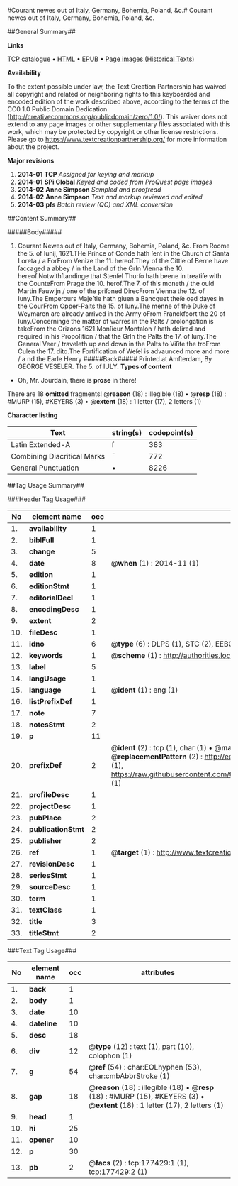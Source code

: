 #Courant newes out of Italy, Germany, Bohemia, Poland, &c.#
Courant newes out of Italy, Germany, Bohemia, Poland, &c.

##General Summary##

**Links**

[TCP catalogue](http://www.ota.ox.ac.uk/tcp/)  • 
[HTML](http://tei.it.ox.ac.uk/tcp/Texts-HTML/free/B14/B14939.html)  • 
[EPUB](http://tei.it.ox.ac.uk/tcp/Texts-EPUB/free/B14/B14939.epub) • 
[Page images (Historical Texts)](https://historicaltexts.jisc.ac.uk/eebo-99854721e)

**Availability**

To the extent possible under law, the Text Creation Partnership has waived all copyright and related or neighboring rights to this keyboarded and encoded edition of the work described above, according to the terms of the CC0 1.0 Public Domain Dedication (http://creativecommons.org/publicdomain/zero/1.0/). This waiver does not extend to any page images or other supplementary files associated with this work, which may be protected by copyright or other license restrictions. Please go to https://www.textcreationpartnership.org/ for more information about the project.

**Major revisions**

1. __2014-01__ __TCP__ *Assigned for keying and markup*
1. __2014-01__ __SPi Global__ *Keyed and coded from ProQuest page images*
1. __2014-02__ __Anne Simpson__ *Sampled and proofread*
1. __2014-02__ __Anne Simpson__ *Text and markup reviewed and edited*
1. __2014-03__ __pfs__ *Batch review (QC) and XML conversion*

##Content Summary##

#####Body#####

1. Courant Newes out of Italy, Germany, Bohemia, Poland, &c.
From Roome the 5. of Iunij, 1621.THe Prince of Conde hath ſent in the Church of Santa Loreta / a ForFrom Venize the 11. hereof.They of the Cittie of Berne have ſaccaged a abbey / in the Land of the GrIn Vienna the 10. hereof.Notwithſtandinge that Stenſel Thurſo hath beene in treatiſe with the CounteFrom Prage the 10. herof.The 7. of this moneth / the ould Martin Fauwijn / one of the priſoned DirecFrom Vienna the 12. of Iuny.The Emperours Majeſtie hath giuen a Bancquet theſe oad dayes in the CourFrom Opper-Palts the 15. of Iuny.The menne of the Duke of Weymaren are already arrived in the Army oFrom Franckfoort the 20 of Iuny.Concerninge the matter of warres in the Palts / prolongation is takeFrom the Grizons 1621.Monſieur Montalon / hath deſired and required in his Propoſition / that the GrIn the Palts the 17. of Iuny.The General Veer / traveleth up and down in the Palts to Viſite the troFrom Culen the 17. dito.The Fortification of Weſel is advaunced more and more / a nd the Earle Henry
#####Back#####
Printed at Amſterdam, By GEORGE VESELER. The 5. of IULY.
**Types of content**

  * Oh, Mr. Jourdain, there is **prose** in there!

There are 18 **omitted** fragments! 
 @__reason__ (18) : illegible (18)  •  @__resp__ (18) : #MURP (15), #KEYERS (3)  •  @__extent__ (18) : 1 letter (17), 2 letters (1)

**Character listing**


|Text|string(s)|codepoint(s)|
|---|---|---|
|Latin Extended-A|ſ|383|
|Combining             Diacritical Marks|̄|772|
|General Punctuation|•|8226|

##Tag Usage Summary##

###Header Tag Usage###

|No|element name|occ|attributes|
|---|---|---|---|
|1.|__availability__|1||
|2.|__biblFull__|1||
|3.|__change__|5||
|4.|__date__|8| @__when__ (1) : 2014-11 (1)|
|5.|__edition__|1||
|6.|__editionStmt__|1||
|7.|__editorialDecl__|1||
|8.|__encodingDesc__|1||
|9.|__extent__|2||
|10.|__fileDesc__|1||
|11.|__idno__|6| @__type__ (6) : DLPS (1), STC (2), EEBO-CITATION (1), PROQUEST (1), VID (1)|
|12.|__keywords__|1| @__scheme__ (1) : http://authorities.loc.gov/ (1)|
|13.|__label__|5||
|14.|__langUsage__|1||
|15.|__language__|1| @__ident__ (1) : eng (1)|
|16.|__listPrefixDef__|1||
|17.|__note__|7||
|18.|__notesStmt__|2||
|19.|__p__|11||
|20.|__prefixDef__|2| @__ident__ (2) : tcp (1), char (1)  •  @__matchPattern__ (2) : ([0-9\-]+):([0-9IVX]+) (1), (.+) (1)  •  @__replacementPattern__ (2) : http://eebo.chadwyck.com/downloadtiff?vid=$1&page=$2 (1), https://raw.githubusercontent.com/textcreationpartnership/Texts/master/tcpchars.xml#$1 (1)|
|21.|__profileDesc__|1||
|22.|__projectDesc__|1||
|23.|__pubPlace__|2||
|24.|__publicationStmt__|2||
|25.|__publisher__|2||
|26.|__ref__|1| @__target__ (1) : http://www.textcreationpartnership.org/docs/. (1)|
|27.|__revisionDesc__|1||
|28.|__seriesStmt__|1||
|29.|__sourceDesc__|1||
|30.|__term__|1||
|31.|__textClass__|1||
|32.|__title__|3||
|33.|__titleStmt__|2||


###Text Tag Usage###

|No|element name|occ|attributes|
|---|---|---|---|
|1.|__back__|1||
|2.|__body__|1||
|3.|__date__|10||
|4.|__dateline__|10||
|5.|__desc__|18||
|6.|__div__|12| @__type__ (12) : text (1), part (10), colophon (1)|
|7.|__g__|54| @__ref__ (54) : char:EOLhyphen (53), char:cmbAbbrStroke (1)|
|8.|__gap__|18| @__reason__ (18) : illegible (18)  •  @__resp__ (18) : #MURP (15), #KEYERS (3)  •  @__extent__ (18) : 1 letter (17), 2 letters (1)|
|9.|__head__|1||
|10.|__hi__|25||
|11.|__opener__|10||
|12.|__p__|30||
|13.|__pb__|2| @__facs__ (2) : tcp:177429:1 (1), tcp:177429:2 (1)|
